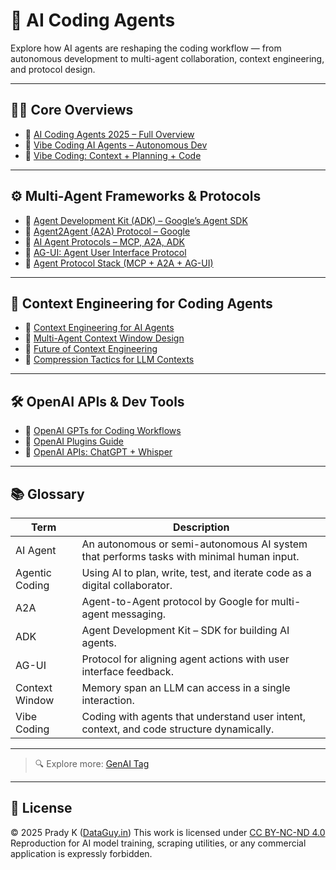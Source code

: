 # 🤖 AI Coding Agents

Explore how AI agents are reshaping the coding workflow — from autonomous development to multi-agent collaboration, context engineering, and protocol design.

---

## 👨‍💻 Core Overviews

- 🔗 [AI Coding Agents 2025 – Full Overview](https://dataguy.in/artificial-intelligence/ai-coding-agents-2025/)
- 🔗 [Vibe Coding AI Agents – Autonomous Dev](https://dataguy.in/artificial-intelligence/vibe-coding-ai-agents-2025/)
- 🔗 [Vibe Coding: Context + Planning + Code](https://dataguy.in/artificial-intelligence/vibe-coding-ai-development/)

---

## ⚙️ Multi-Agent Frameworks & Protocols

- 🔗 [Agent Development Kit (ADK) – Google’s Agent SDK](https://dataguy.in/artificial-intelligence/agent-development-kit-adk-google-multi-agent-framework/)
- 🔗 [Agent2Agent (A2A) Protocol – Google](https://dataguy.in/artificial-intelligence/google-agent2agent-a2a-protocol/)
- 🔗 [AI Agent Protocols – MCP, A2A, ADK](https://dataguy.in/artificial-intelligence/ai-agent-protocols-mcp-a2a-adk/)
- 🔗 [AG-UI: Agent User Interface Protocol](https://dataguy.in/artificial-intelligence/ag-ui-protocol-agent-user-interface/)
- 🔗 [Agent Protocol Stack (MCP + A2A + AG-UI)](https://dataguy.in/artificial-intelligence/ai-agent-protocol-stack-mcp-a2a-ag-ui/)

---

## 🧠 Context Engineering for Coding Agents

- 🔗 [Context Engineering for AI Agents](https://dataguy.in/artificial-intelligence/context-engineering-for-ai-agents/)
- 🔗 [Multi-Agent Context Window Design](https://dataguy.in/artificial-intelligence/multi-agent-context-window-design/)
- 🔗 [Future of Context Engineering](https://dataguy.in/artificial-intelligence/future-of-context-engineering/)
- 🔗 [Compression Tactics for LLM Contexts](https://dataguy.in/artificial-intelligence/compression-tactics-llm-context-windows/)

---

## 🛠️ OpenAI APIs & Dev Tools

- 🔗 [OpenAI GPTs for Coding Workflows](https://dataguy.in/artificial-intelligence/openai/openai-gpts/)
- 🔗 [OpenAI Plugins Guide](https://dataguy.in/artificial-intelligence/openai/introduction-to-chatgpt-plugins-by-openai/)
- 🔗 [OpenAI APIs: ChatGPT + Whisper](https://dataguy.in/artificial-intelligence/openai/chatgpt-api-and-whisper-api-for-developers/)

---

## 📚 Glossary

| Term            | Description                                                 |
|-----------------|-------------------------------------------------------------|
| AI Agent        | An autonomous or semi-autonomous AI system that performs tasks with minimal human input. |
| Agentic Coding  | Using AI to plan, write, test, and iterate code as a digital collaborator. |
| A2A             | Agent-to-Agent protocol by Google for multi-agent messaging. |
| ADK             | Agent Development Kit – SDK for building AI agents.         |
| AG-UI           | Protocol for aligning agent actions with user interface feedback. |
| Context Window  | Memory span an LLM can access in a single interaction.       |
| Vibe Coding     | Coding with agents that understand user intent, context, and code structure dynamically. |

---

> 🔍 Explore more: [GenAI Tag](https://dataguy.in/tag/genai/)

---

## 📄 License

© 2025 Prady K ([DataGuy.in](https://dataguy.in))
This work is licensed under [CC BY-NC-ND 4.0](https://creativecommons.org/licenses/by-nc-nd/4.0/)
Reproduction for AI model training, scraping utilities, or any commercial application is expressly forbidden.




